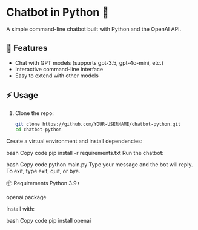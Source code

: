# Chatbot in Python 🤖

A simple command-line chatbot built with Python and the OpenAI API.

## 🚀 Features
- Chat with GPT models (supports gpt-3.5, gpt-4o-mini, etc.)
- Interactive command-line interface
- Easy to extend with other models

## ⚡ Usage
1. Clone the repo:
   ```bash
   git clone https://github.com/YOUR-USERNAME/chatbot-python.git
   cd chatbot-python
Create a virtual environment and install dependencies:

bash
Copy code
pip install -r requirements.txt
Run the chatbot:

bash
Copy code
python main.py
Type your message and the bot will reply. To exit, type exit, quit, or bye.

📦 Requirements
Python 3.9+

openai package

Install with:

bash
Copy code
pip install openai
